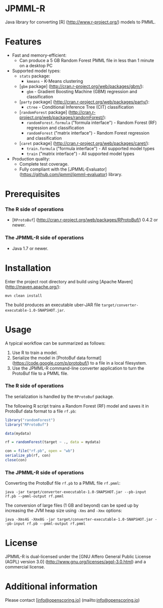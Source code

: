 JPMML-R
=======

Java library for converting [R] (http://www.r-project.org/) models to PMML.

# Features #

* Fast and memory-efficient:
  * Can produce a 5 GB Random Forest PMML file in less than 1 minute on a desktop PC
* Supported model types:
  * `stats` package:
    * `kmeans` - K-Means clustering
  * [`gbm` package] (http://cran.r-project.org/web/packages/gbm/):
    * `gbm` - Gradient Boosting Machine (GBM) regression and classification
  * [`party` package] (http://cran.r-project.org/web/packages/party/):
    * `ctree` - Conditional Inference Tree (CIT) classification
  * [`randomForest` package] (http://cran.r-project.org/web/packages/randomForest/):
    * `randomForest.formula` ("formula interface") - Random Forest (RF) regression and classification
    * `randomForest` ("matrix interface") - Random Forest regression and classification
  * [`caret` package] (http://cran.r-project.org/web/packages/caret/):
    * `train.formula` ("formula interface") - All supported model types
    * `train` ("matrix interface") - All supported model types
* Production quality:
  * Complete test coverage.
  * Fully compliant with the [JPMML-Evaluator] (https://github.com/jpmml/jpmml-evaluator) library.

# Prerequisites #

### The R side of operations

* [`RProtoBuf`] (http://cran.r-project.org/web/packages/RProtoBuf/) 0.4.2 or newer.

### The JPMML-R side of operations

* Java 1.7 or newer.

# Installation #

Enter the project root directory and build using [Apache Maven] (http://maven.apache.org/):
```
mvn clean install
```

The build produces an executable uber-JAR file `target/converter-executable-1.0-SNAPSHOT.jar`.

# Usage #

A typical workflow can be summarized as follows:

1. Use R to train a model.
2. Serialize the model in [ProtoBuf data format] (https://code.google.com/p/protobuf/) to a file in a local filesystem.
3. Use the JPMML-R command-line converter application to turn the ProtoBuf file to a PMML file.

### The R side of operations

The serialization is handled by the `RProtoBuf` package.

The following R script trains a Random Forest (RF) model and saves it in ProtoBuf data format to a file `rf.pb`:
```R
library("randomForest")
library("RProtoBuf")

data(mydata)

rf = randomForest(target ~ ., data = mydata)

con = file("rf.pb", open = "wb")
serialize_pb(rf, con)
close(con)
```

### The JPMML-R side of operations

Converting the ProtoBuf file `rf.pb` to a PMML file `rf.pmml`:
```
java -jar target/converter-executable-1.0-SNAPSHOT.jar --pb-input rf.pb --pmml-output rf.pmml
```

The conversion of large files (1 GB and beyond) can be sped up by increasing the JVM heap size using `-Xms` and `-Xmx` options:
```
java -Xms4G -Xmx8G -jar target/converter-executable-1.0-SNAPSHOT.jar --pb-input rf.pb --pmml-output rf.pmml
```

# License #

JPMML-R is dual-licensed under the [GNU Affero General Public License (AGPL) version 3.0] (http://www.gnu.org/licenses/agpl-3.0.html) and a commercial license.

# Additional information #

Please contact [info@openscoring.io] (mailto:info@openscoring.io)